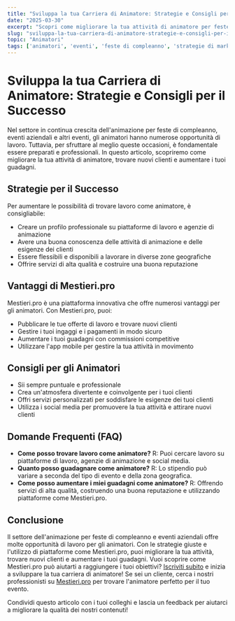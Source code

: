 ```yaml
---
title: "Sviluppa la tua Carriera di Animatore: Strategie e Consigli per il Successo"
date: "2025-03-30"
excerpt: "Scopri come migliorare la tua attività di animatore per feste di compleanno ed eventi aziendali, trovare nuovi clienti e aumentare i tuoi guadagni con Mestieri.pro."
slug: "sviluppa-la-tua-carriera-di-animatore-strategie-e-consigli-per-il-successo"
topic: "Animatori"
tags: ['animatori', 'eventi', 'feste di compleanno', 'strategie di marketing', 'lavoro autonomo']
---
```

# Sviluppa la tua Carriera di Animatore: Strategie e Consigli per il Successo

Nel settore in continua crescita dell'animazione per feste di compleanno, eventi aziendali e altri eventi, gli animatori hanno numerose opportunità di lavoro. Tuttavia, per sfruttare al meglio queste occasioni, è fondamentale essere preparati e professionali. In questo articolo, scopriremo come migliorare la tua attività di animatore, trovare nuovi clienti e aumentare i tuoi guadagni.

## Strategie per il Successo

Per aumentare le possibilità di trovare lavoro come animatore, è consigliabile:

* Creare un profilo professionale su piattaforme di lavoro e agenzie di animazione
* Avere una buona conoscenza delle attività di animazione e delle esigenze dei clienti
* Essere flessibili e disponibili a lavorare in diverse zone geografiche
* Offrire servizi di alta qualità e costruire una buona reputazione

## Vantaggi di Mestieri.pro

Mestieri.pro è una piattaforma innovativa che offre numerosi vantaggi per gli animatori. Con Mestieri.pro, puoi:

* Pubblicare le tue offerte di lavoro e trovare nuovi clienti
* Gestire i tuoi ingaggi e i pagamenti in modo sicuro
* Aumentare i tuoi guadagni con commissioni competitive
* Utilizzare l'app mobile per gestire la tua attività in movimento

## Consigli per gli Animatori

* Sii sempre puntuale e professionale
* Crea un'atmosfera divertente e coinvolgente per i tuoi clienti
* Offri servizi personalizzati per soddisfare le esigenze dei tuoi clienti
* Utilizza i social media per promuovere la tua attività e attirare nuovi clienti

## Domande Frequenti (FAQ)

* **Come posso trovare lavoro come animatore?**
R: Puoi cercare lavoro su piattaforme di lavoro, agenzie di animazione e social media.
* **Quanto posso guadagnare come animatore?**
R: Lo stipendio può variare a seconda del tipo di evento e della zona geografica.
* **Come posso aumentare i miei guadagni come animatore?**
R: Offrendo servizi di alta qualità, costruendo una buona reputazione e utilizzando piattaforme come Mestieri.pro.

## Conclusione

Il settore dell'animazione per feste di compleanno e eventi aziendali offre molte opportunità di lavoro per gli animatori. Con le strategie giuste e l'utilizzo di piattaforme come Mestieri.pro, puoi migliorare la tua attività, trovare nuovi clienti e aumentare i tuoi guadagni. 
Vuoi scoprire come Mestieri.pro può aiutarti a raggiungere i tuoi obiettivi? [Iscriviti subito](https://mestieri.pro/info) e inizia a sviluppare la tua carriera di animatore! 
Se sei un cliente, cerca i nostri professionisti su [Mestieri.pro](https://mestieri.pro) per trovare l'animatore perfetto per il tuo evento.

Condividi questo articolo con i tuoi colleghi e lascia un feedback per aiutarci a migliorare la qualità dei nostri contenuti!